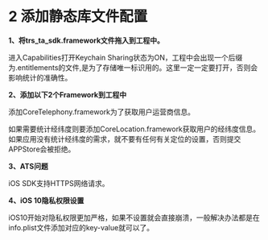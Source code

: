 # 2 添加静态库文件配置

**1、将trs\_ta\_sdk.framework文件拖入到工程中。**

进入Capabilities打开Keychain Sharing状态为ON，工程中会出现一个后缀为.entitlements的文件,是为了存储唯一标识用的。这里一定一定要打开，否则会影响统计的准确性。

**2、添加以下2个Framework到工程中**

添加CoreTelephony.framework为了获取用户运营商信息。

如果需要统计经纬度则要添加CoreLocation.framework获取用户的经纬度信息。如果应用没有统计经纬度的需求，就不要有任何有关定位的设置，否则提交APPStore会被拒绝。

**3、ATS问题**

iOS SDK支持HTTPS网络请求。

**4、iOS 10隐私权限设置**

iOS10开始对隐私权限更加严格，如果不设置就会直接崩溃，一般解决办法都是在info.plist文件添加对应的key-value就可以了。



